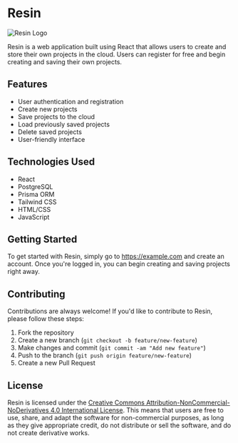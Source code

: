 # Resin

![Resin Logo](https://user-images.githubusercontent.com/67049621/230255936-32cb7b13-a556-403b-8bbd-bcd357a99268.svg)

Resin is a web application built using React that allows users to create and store their own projects in the cloud. Users can register for free and begin creating and saving their own projects.

## Features

- User authentication and registration
- Create new projects
- Save projects to the cloud
- Load previously saved projects
- Delete saved projects
- User-friendly interface

## Technologies Used

- React
- PostgreSQL
- Prisma ORM
- Tailwind CSS
- HTML/CSS
- JavaScript

## Getting Started

To get started with Resin, simply go to https://example.com and create an account. Once you're logged in, you can begin creating and saving projects right away.

## Contributing

Contributions are always welcome! If you'd like to contribute to Resin, please follow these steps:

1. Fork the repository
2. Create a new branch (`git checkout -b feature/new-feature`)
3. Make changes and commit (`git commit -am "Add new feature"`)
4. Push to the branch (`git push origin feature/new-feature`)
5. Create a new Pull Request

## License

Resin is licensed under the [Creative Commons Attribution-NonCommercial-NoDerivatives 4.0 International License](https://creativecommons.org/licenses/by-nc-nd/4.0/). This means that users are free to use, share, and adapt the software for non-commercial purposes, as long as they give appropriate credit, do not distribute or sell the software, and do not create derivative works.
